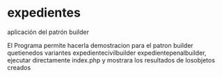 # expedientes
aplicación del patrón builder 

El Programa permite hacerla demostracion para el patron builder quetienedos variantes expedientecivilbuilder expedientepenalbuilder, ejecutar directamente index.php
y mostrara  los resultados de losobjetos creados
